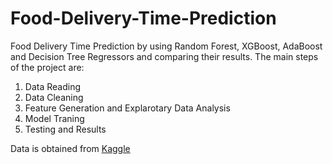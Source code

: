 # Food-Delivery-Time-Prediction
Food Delivery Time Prediction by using Random Forest, XGBoost, AdaBoost and Decision Tree Regressors and comparing their results. The main steps of the project are:

1. Data Reading
2. Data Cleaning
3. Feature Generation and Explarotary Data Analysis
4. Model Traning
5. Testing and Results

Data is obtained from [Kaggle](https://www.kaggle.com/datasets/gauravmalik26/food-delivery-dataset)
